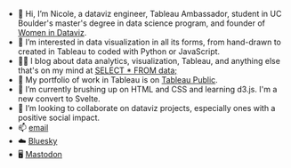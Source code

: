 - 👋 Hi, I’m Nicole, a dataviz engineer, Tableau Ambassador, student in UC Boulder's master's degree in data science program, and founder of [Women in Dataviz](https://www.craft.do/s/KdYJAxSQyrF4PA).
- 👀 I’m interested in data visualization in all its forms, from hand-drawn to created in Tableau to coded with Python or JavaScript.  
- ✍🏼 I blog about data analytics, visualization, Tableau, and anything else that's on my mind at [SELECT * FROM data;](https://medium.com/select-from-data)
- 🎨 My portfolio of work in Tableau is on [Tableau Public](https://public.tableau.com/app/profile/nicole.mark).
- 🌱 I’m currently brushing up on HTML and CSS and learning d3.js. I'm a new convert to Svelte.
- 💞️ I’m looking to collaborate on dataviz projects, especially ones with a positive social impact.
- 📫 [email](hello@nicoledesignsdata.com)
- ☁️ [Bluesky](https://bsky.app/profile/nicolemark.bsky.social)
- 🖥 [Mastodon](https://vis.social/@nicolemark)

<!---
nicolelily/nicolelily is a ✨ special ✨ repository because its `README.md` (this file) appears on your GitHub profile.
You can click the Preview link to take a look at your changes.
--->
